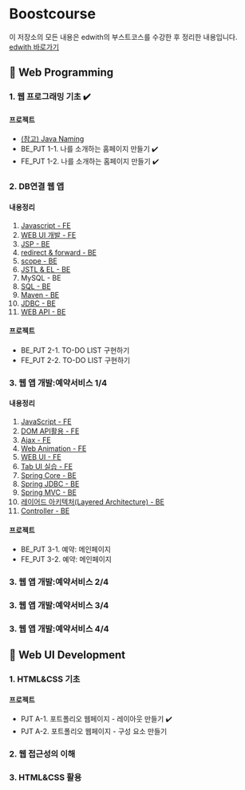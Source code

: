 # Boostcourse
이 저장소의 모든 내용은 edwith의 부스트코스를 수강한 후 정리한 내용입니다.  
[edwith 바로가기](https://www.edwith.org/)  


## :closed_book: Web Programming
### 1. 웹 프로그래밍 기초 :heavy_check_mark:
#### 프로젝트
  - [(참고) Java Naming](https://google.github.io/styleguide/javaguide.html#s5-naming)
  - BE_PJT 1-1. 나를 소개하는 홈페이지 만들기 :heavy_check_mark:
  - FE_PJT 1-2. 나를 소개하는 홈페이지 만들기 :heavy_check_mark:

### 2. DB연결 웹 앱

#### 내용정리
  1. [Javascript - FE](https://github.com/tunaep5/Boostcourse/blob/master/BC_WebProgramming/2_DB%EC%97%B0%EA%B2%B0%EC%9B%B9%EC%95%B1/2-1_JavaScript-FE.md)
  2. [WEB UI 개발 - FE](https://github.com/tunaep5/Boostcourse/blob/master/BC_WebProgramming/2_DB%EC%97%B0%EA%B2%B0%EC%9B%B9%EC%95%B1/2-2_WEB_UI_%EA%B0%9C%EB%B0%9C_FE.md)
  3. [JSP - BE](https://github.com/tunaep5/Boostcourse/blob/master/BC_WebProgramming/2_DB%EC%97%B0%EA%B2%B0%EC%9B%B9%EC%95%B1/2-3_JSP-BE.md)
  4. [redirect & forward - BE](https://github.com/tunaep5/Boostcourse/blob/master/BC_WebProgramming/2_DB%EC%97%B0%EA%B2%B0%EC%9B%B9%EC%95%B1/2-4_redirect_and_forward-BE.md)
  5. [scope - BE](https://github.com/tunaep5/Boostcourse/blob/master/BC_WebProgramming/2_DB%EC%97%B0%EA%B2%B0%EC%9B%B9%EC%95%B1/2-5_scope-BE.md)
  6. [JSTL & EL - BE](https://github.com/tunaep5/Boostcourse/blob/master/BC_WebProgramming/2_DB%EC%97%B0%EA%B2%B0%EC%9B%B9%EC%95%B1/2-6_JSTL_and_EL-BE.md)
  7. MySQL - BE
  8. [SQL - BE](https://github.com/tunaep5/Boostcourse/blob/master/BC_WebProgramming/2_DB%EC%97%B0%EA%B2%B0%EC%9B%B9%EC%95%B1/2-8_SQL-BE.md)
  9. [Maven - BE](https://github.com/tunaep5/Boostcourse/blob/master/BC_WebProgramming/2_DB%EC%97%B0%EA%B2%B0%EC%9B%B9%EC%95%B1/2-9_Maven-BE.md)
  10. [JDBC - BE](https://github.com/tunaep5/Boostcourse/blob/master/BC_WebProgramming/2_DB%EC%97%B0%EA%B2%B0%EC%9B%B9%EC%95%B1/2-10_JDBC-BE.md)
  11. [WEB API - BE](https://github.com/tunaep5/Boostcourse/blob/master/BC_WebProgramming/2_DB%EC%97%B0%EA%B2%B0%EC%9B%B9%EC%95%B1/2-11_WEB_API-BE.md)

#### 프로젝트
  - BE_PJT 2-1. TO-DO LIST 구현하기
  - FE_PJT 2-2. TO-DO LIST 구현하기


### 3. 웹 앱 개발:예약서비스 1/4

#### 내용정리
  1. [JavaScript - FE]((https://github.com/tunaep5/Boostcourse/blob/master/BC_WebProgramming/3_%EC%9B%B9%EC%95%B1%EA%B0%9C%EB%B0%9C_%EC%98%88%EC%95%BD%EC%84%9C%EB%B9%84%EC%8A%A4_4-1/3-1_JavaScript-FE.md))
  2. [DOM API활용 - FE](https://github.com/tunaep5/Boostcourse/blob/master/BC_WebProgramming/3_%EC%9B%B9%EC%95%B1%EA%B0%9C%EB%B0%9C_%EC%98%88%EC%95%BD%EC%84%9C%EB%B9%84%EC%8A%A4_4-1/3-2_DOM_API-FE.md)
  3. [Ajax - FE](https://github.com/tunaep5/Boostcourse/blob/master/BC_WebProgramming/3_%EC%9B%B9%EC%95%B1%EA%B0%9C%EB%B0%9C_%EC%98%88%EC%95%BD%EC%84%9C%EB%B9%84%EC%8A%A4_4-1/3-3_Ajax-FE.md)
  4. [Web Animation - FE](https://github.com/tunaep5/Boostcourse/blob/master/BC_WebProgramming/3_%EC%9B%B9%EC%95%B1%EA%B0%9C%EB%B0%9C_%EC%98%88%EC%95%BD%EC%84%9C%EB%B9%84%EC%8A%A4_4-1/3-4_Web_Animation-FE.md)
  5. [WEB UI - FE](https://github.com/tunaep5/Boostcourse/blob/master/BC_WebProgramming/3_%EC%9B%B9%EC%95%B1%EA%B0%9C%EB%B0%9C_%EC%98%88%EC%95%BD%EC%84%9C%EB%B9%84%EC%8A%A4_4-1/3-5_Web_UI-FE.md)
  6. [Tab UI 실습 - FE](https://github.com/tunaep5/Boostcourse/blob/master/BC_WebProgramming/3_%EC%9B%B9%EC%95%B1%EA%B0%9C%EB%B0%9C_%EC%98%88%EC%95%BD%EC%84%9C%EB%B9%84%EC%8A%A4_4-1/3-6_Tab_UI-FE.md)
  7. [Spring Core - BE](https://github.com/tunaep5/Boostcourse/blob/master/BC_WebProgramming/3_%EC%9B%B9%EC%95%B1%EA%B0%9C%EB%B0%9C_%EC%98%88%EC%95%BD%EC%84%9C%EB%B9%84%EC%8A%A4_4-1/3-7_Spring_Core-BE.md)
  8. [Spring JDBC - BE](https://github.com/tunaep5/Boostcourse/blob/master/BC_WebProgramming/3_%EC%9B%B9%EC%95%B1%EA%B0%9C%EB%B0%9C_%EC%98%88%EC%95%BD%EC%84%9C%EB%B9%84%EC%8A%A4_4-1/3-8_Spring_JDBC-BE.md)
  9. [Spring MVC - BE](https://github.com/tunaep5/Boostcourse/blob/master/BC_WebProgramming/3_%EC%9B%B9%EC%95%B1%EA%B0%9C%EB%B0%9C_%EC%98%88%EC%95%BD%EC%84%9C%EB%B9%84%EC%8A%A4_4-1/3-9_Spring_MVC-BE.md)
  10. [레이어드 아키텍처(Layered Architecture) - BE](https://github.com/tunaep5/Boostcourse/blob/master/BC_WebProgramming/3_%EC%9B%B9%EC%95%B1%EA%B0%9C%EB%B0%9C_%EC%98%88%EC%95%BD%EC%84%9C%EB%B9%84%EC%8A%A4_4-1/3-10_Layered_Architecture-BE.md)
  11. [Controller - BE](https://github.com/tunaep5/Boostcourse/blob/master/BC_WebProgramming/3_%EC%9B%B9%EC%95%B1%EA%B0%9C%EB%B0%9C_%EC%98%88%EC%95%BD%EC%84%9C%EB%B9%84%EC%8A%A4_4-1/3-11_Controller-BE.md)

#### 프로젝트
  - BE_PJT 3-1. 예약: 메인페이지
  - FE_PJT 3-2. 예약: 메인페이지


### 3. 웹 앱 개발:예약서비스 2/4

### 3. 웹 앱 개발:예약서비스 3/4

### 3. 웹 앱 개발:예약서비스 4/4


## :orange_book: Web UI Development
### 1. HTML&CSS 기초
#### 프로젝트
  - PJT A-1. 포트폴리오 웹페이지 - 레이아웃 만들기 :heavy_check_mark:
  - PJT A-2. 포트폴리오 웹페이지 - 구성 요소 만들기

### 2. 웹 접근성의 이해

### 3. HTML&CSS 활용
